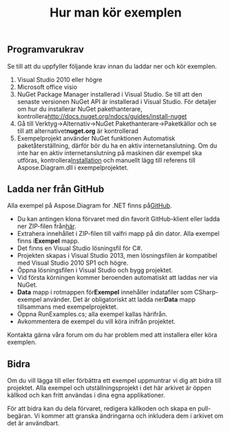 ﻿---
title: Hur man kör exemplen
type: docs
weight: 80
url: /sv/net/how-to-run-the-examples/
description: Den här sidan beskriver hur du kör exemplen på Aspose.Diagram-biblioteket.
---
## **Programvarukrav**
Se till att du uppfyller följande krav innan du laddar ner och kör exemplen.

1. Visual Studio 2010 eller högre
1. Microsoft office visio
1. NuGet Package Manager installerad i Visual Studio. Se till att den senaste versionen NuGet API är installerad i Visual Studio. För detaljer om hur du installerar NuGet pakethanterare, kontrollera<http://docs.nuget.org/ndocs/guides/install-nuget>
1.  Gå till Verktyg->Alternativ->NuGet Pakethanterare->Paketkällor och se till att alternativet**nuget.org** är kontrollerad
1.  Exempelprojekt använder NuGet funktionen Automatisk paketåterställning, därför bör du ha en aktiv internetanslutning. Om du inte har en aktiv internetanslutning på maskinen där exempel ska utföras, kontrollera[Installation](/diagram/sv/net/installation/) och manuellt lägg till referens till Aspose.Diagram.dll i exempelprojektet.
## **Ladda ner från GitHub**
 Alla exempel på Aspose.Diagram for .NET finns på[GitHub](https://github.com/aspose-diagram/Aspose.Diagram-for-.NET).

-  Du kan antingen klona förvaret med din favorit GitHub-klient eller ladda ner ZIP-filen från[här](https://github.com/aspose-diagram/Aspose.Diagram-for-.NET/archive/master.zip).
-  Extrahera innehållet i ZIP-filen till valfri mapp på din dator. Alla exempel finns i**Exempel** mapp.
- Det finns en Visual Studio lösningsfil för C#.
- Projekten skapas i Visual Studio 2013, men lösningsfilen är kompatibel med Visual Studio 2010 SP1 och högre.
- Öppna lösningsfilen i Visual Studio och bygg projektet.
- Vid första körningen kommer beroenden automatiskt att laddas ner via NuGet.
- **Data** mapp i rotmappen för**Exempel** innehåller indatafiler som CSharp-exempel använder. Det är obligatoriskt att ladda ner**Data** mapp tillsammans med exempelprojektet.
- Öppna RunExamples.cs; alla exempel kallas härifrån.
- Avkommentera de exempel du vill köra inifrån projektet.

Kontakta gärna våra forum om du har problem med att installera eller köra exemplen.
## **Bidra**
Om du vill lägga till eller förbättra ett exempel uppmuntrar vi dig att bidra till projektet. Alla exempel och utställningsprojekt i det här arkivet är öppen källkod och kan fritt användas i dina egna applikationer.

För att bidra kan du dela förvaret, redigera källkoden och skapa en pull-begäran. Vi kommer att granska ändringarna och inkludera dem i arkivet om det är användbart.
